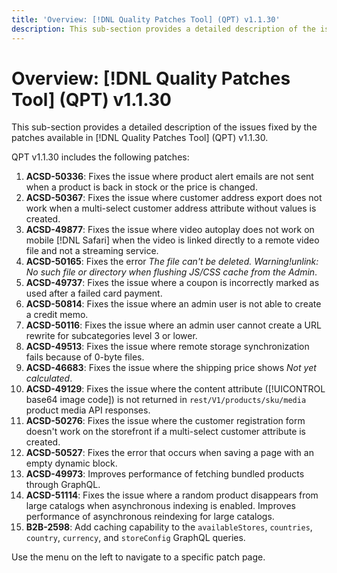 ```yaml
---
title: 'Overview: [!DNL Quality Patches Tool] (QPT) v1.1.30'
description: This sub-section provides a detailed description of the issues fixed by the patches available in [!DNL Quality Patches Tool] (QPT) v1.1.30.
---
```

# Overview: [!DNL Quality Patches Tool] (QPT) v1.1.30

This sub-section provides a detailed description of the issues fixed by the patches available in [!DNL Quality Patches Tool] (QPT) v1.1.30. 

QPT v1.1.30 includes the following patches:

1. **ACSD-50336**: Fixes the issue where product alert emails are not sent when a product is back in stock or the price is changed.
1. **ACSD-50367**: Fixes the issue where customer address export does not work when a multi-select customer address attribute without values is created.
1. **ACSD-49877**: Fixes the issue where video autoplay does not work on mobile [!DNL Safari] when the video is linked directly to a remote video file and not a streaming service.
1. **ACSD-50165**: Fixes the error *The file can't be deleted. Warning!unlink: No such file or directory when flushing JS/CSS cache from the Admin*.
1. **ACSD-49737**: Fixes the issue where a coupon is incorrectly marked as used after a failed card payment.
1. **ACSD-50814**: Fixes the issue where an admin user is not able to create a credit memo.
1. **ACSD-50116**: Fixes the issue where an admin user cannot create a URL rewrite for subcategories level 3 or lower.
1. **ACSD-49513**: Fixes the issue where remote storage synchronization fails because of 0-byte files.
1. **ACSD-46683**: Fixes the issue where the shipping price shows *Not yet calculated*.
1. **ACSD-49129**: Fixes the issue where the content attribute ([!UICONTROL base64 image code]) is not returned in `rest/V1/products/sku/media` product media API responses.
1. **ACSD-50276**: Fixes the issue where the customer registration form doesn't work on the storefront if a multi-select customer attribute is created.
1. **ACSD-50527**: Fixes the error that occurs when saving a page with an empty dynamic block.
1. **ACSD-49973**: Improves performance of fetching bundled products through GraphQL.
1. **ACSD-51114**: Fixes the issue where a random product disappears from large catalogs when asynchronous indexing is enabled. Improves performance of asynchronous reindexing for large catalogs.
1. **B2B-2598**: Add caching capability to the `availableStores`, `countries`, `country`, `currency`, and `storeConfig` GraphQL queries.

Use the menu on the left to navigate to a specific patch page.
